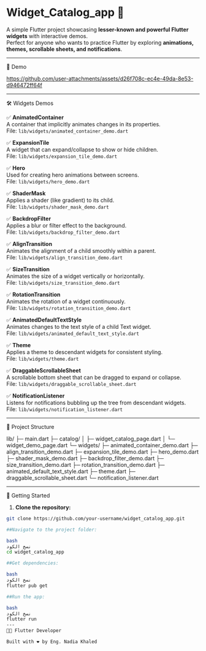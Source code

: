 
 #  Widget_Catalog_app 🚀

A simple Flutter project showcasing **lesser-known and powerful Flutter widgets** with interactive demos.  
Perfect for anyone who wants to practice Flutter by exploring **animations, themes, scrollable sheets, and notifications**.

---

📸 Demo
 
https://github.com/user-attachments/assets/d26f708c-ec4e-49da-8e53-d946472ff64f


---

🛠️ Widgets Demos

✅ **AnimatedContainer**  
A container that implicitly animates changes in its properties.  
File: `lib/widgets/animated_container_demo.dart`

✅ **ExpansionTile**  
A widget that can expand/collapse to show or hide children.  
File: `lib/widgets/expansion_tile_demo.dart`

✅ **Hero**  
Used for creating hero animations between screens.  
File: `lib/widgets/hero_demo.dart`

✅ **ShaderMask**  
Applies a shader (like gradient) to its child.  
File: `lib/widgets/shader_mask_demo.dart`

✅ **BackdropFilter**  
Applies a blur or filter effect to the background.  
File: `lib/widgets/backdrop_filter_demo.dart`

✅ **AlignTransition**  
Animates the alignment of a child smoothly within a parent.  
File: `lib/widgets/align_transition_demo.dart`

✅ **SizeTransition**  
Animates the size of a widget vertically or horizontally.  
File: `lib/widgets/size_transition_demo.dart`

✅ **RotationTransition**  
Animates the rotation of a widget continuously.  
File: `lib/widgets/rotation_transition_demo.dart`

✅ **AnimatedDefaultTextStyle**  
Animates changes to the text style of a child Text widget.  
File: `lib/widgets/animated_default_text_style.dart`

✅ **Theme**  
Applies a theme to descendant widgets for consistent styling.  
File: `lib/widgets/theme.dart`

✅ **DraggableScrollableSheet**  
A scrollable bottom sheet that can be dragged to expand or collapse.  
File: `lib/widgets/draggable_scrollable_sheet.dart`

✅ **NotificationListener**  
Listens for notifications bubbling up the tree from descendant widgets.  
File: `lib/widgets/notification_listener.dart`

---

📂 Project Structure

lib/
├─ main.dart
├─ catalog/
│ ├─ widget_catalog_page.dart
│ └─ widget_demo_page.dart
└─ widgets/
├─ animated_container_demo.dart
├─ align_transition_demo.dart
├─ expansion_tile_demo.dart
├─ hero_demo.dart
├─ shader_mask_demo.dart
├─ backdrop_filter_demo.dart
├─ size_transition_demo.dart
├─ rotation_transition_demo.dart
├─ animated_default_text_style.dart
├─ theme.dart
├─ draggable_scrollable_sheet.dart
└─ notification_listener.dart

 

---
 🚀 Getting Started

1. **Clone the repository:**

```bash
git clone https://github.com/your-username/widget_catalog_app.git

##Navigate to the project folder:

bash
نسخ الكود
cd widget_catalog_app

##Get dependencies:

bash
نسخ الكود
flutter pub get

##Run the app:

bash
نسخ الكود
flutter run
---
👩‍💻 Flutter Developer

Built with ❤️ by Eng. Nadia Khaled
